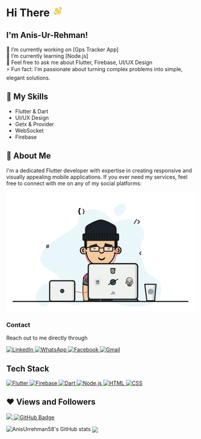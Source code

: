 # Hi There <img src="https://github.com/codewithowais/codewithowais/blob/master/wave.gif" width="30px">

## I'm Anis-Ur-Rehman!

🔭 I’m currently working on [Gps Tracker App]  
🌱 I’m currently learning [Node.js]  
💬 Feel free to ask me about Flutter, Firebase, UI/UX Design  
⚡ Fun fact: I'm passionate about turning complex problems into simple, elegant solutions.

## 🚀 My Skills
- Flutter & Dart
- UI/UX Design
- Getx & Provider
- WebSocket
- Firebase

## 🌟 About Me
I'm a dedicated Flutter developer with expertise in creating responsive and visually appealing mobile applications. If you ever need my services, feel free to connect with me on any of my social platforms:

![My Profile Image](https://github.com/codewithowais/codewithowais/blob/master/coding.gif)

### Contact

Reach out to me directly through

<p align="start">
  <a href="https://www.linkedin.com/in/anisurrehman58/" target="_blank">
    <img src="https://img.shields.io/badge/LinkedIn-0A66C2?style=for-the-badge&logo=linkedin&logoColor=white" alt="LinkedIn">
  </a>
  <a href="https://wa.link/q1ziu3" target="_blank">
    <img src="https://img.shields.io/badge/WhatsApp-25D366?style=for-the-badge&logo=whatsapp&logoColor=white" alt="WhatsApp">
  </a>
  <a href="https://www.facebook.com/messages/t/100075321821544" target="_blank">
    <img src="https://img.shields.io/badge/Facebook-1877F2?style=for-the-badge&logo=facebook&logoColor=white" alt="Facebook">
  </a>
  <a href="mailto:anisurrehman069@gmail.com" target="_blank">
    <img src="https://img.shields.io/badge/Gmail-D14836?style=for-the-badge&logo=gmail&logoColor=white" alt="Gmail">
  </a>
</p>

## Tech Stack

<p align="start">
  <a href="https://flutter.dev/" target="_blank">
    <img src="https://img.shields.io/badge/Flutter-02569B?style=for-the-badge&logo=flutter&logoColor=white" alt="Flutter">
  </a>
  <a href="https://firebase.google.com/" target="_blank">
    <img src="https://img.shields.io/badge/Firebase-FFCA28?style=for-the-badge&logo=firebase&logoColor=black" alt="Firebase">
  </a>
  <a href="https://dart.dev/" target="_blank">
    <img src="https://img.shields.io/badge/Dart-0175C2?style=for-the-badge&logo=dart&logoColor=white" alt="Dart">
  </a>
  <a href="https://nodejs.org/" target="_blank">
    <img src="https://img.shields.io/badge/Node.js-339933?style=for-the-badge&logo=nodedotjs&logoColor=white" alt="Node.js">
  </a>
  <a href="https://developer.mozilla.org/en-US/docs/Web/HTML" target="_blank">
    <img src="https://img.shields.io/badge/HTML5-E34F26?style=for-the-badge&logo=html5&logoColor=white" alt="HTML">
  </a>
  <a href="https://developer.mozilla.org/en-US/docs/Web/CSS" target="_blank">
    <img src="https://img.shields.io/badge/CSS3-1572B6?style=for-the-badge&logo=css3&logoColor=white" alt="CSS">
  </a>
</p>

## ❤ Views and Followers

<a href="https://github.com/Meghna-DAS/github-profile-views-counter">
    <img src="https://komarev.com/ghpvc/?username=codewithowais">
</a>
<a href="https://github.com/AnisUrrehman58?tab=followers">
    <img src="https://img.shields.io/github/followers/AnisUrrehman58?label=Followers&style=social" alt="GitHub Badge">
</a> 

![AnisUrrehman58's GitHub stats](https://github-readme-stats.vercel.app/api?username=AnisUrrehman58&show_icons=true&theme=dark)
<img align="center" src="https://github-readme-stats.vercel.app/api/top-langs/?username=AnisUrrehman58&layout=compact&theme=dark&langs_count=50" />
